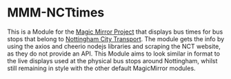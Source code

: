 # MMM-NCTtimes
This is a Module for the [Magic Mirror Project](https://magicmirror.builders/) that displays bus times for bus stops that belong to [Nottingham City Transport](https://nctx.co.uk). The module gets the info by using the axios and cheerio nodejs libraries and scraping the NCT website, as they do not provide an API. This Module aims to look similar in format to the live displays used at the physical bus stops around Nottingham, whilst still remaining in style with the other default MagicMirror modules.